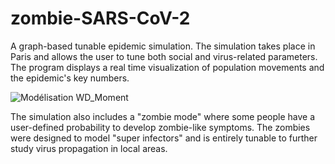 # zombie-SARS-CoV-2
A graph-based tunable epidemic simulation.
The simulation takes place in Paris and allows the user to tune both social and virus-related parameters.
The program displays a real time visualization of population movements and the epidemic's key numbers.

![Modélisation WD_Moment](https://user-images.githubusercontent.com/66411147/130464749-9ffe3020-b7b5-487c-9918-dcfc633e69df.jpg)

The simulation also includes a "zombie mode" where some people have a user-defined probability to develop zombie-like symptoms. The zombies were designed to model "super infectors" and is entirely tunable to further study virus propagation in local areas.
